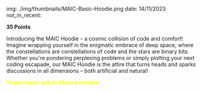 img: ./img/thumbnails/MAIC-Basic-Hoodie.png
date: 14/11/2023
not_in_recent:

**35 Points**

Introducing the MAIC Hoodie – a cosmic collision of code and comfort! Imagine wrapping yourself in the enigmatic embrace of deep space, where the constellations are constellations of code and the stars are binary bits. Whether you're pondering perplexing problems or simply plotting your next coding escapade, our MAIC Hoodie is the attire that turns heads and sparks discussions in all dimensions – both artificial and natural!


<span style="color: yellow; font-weight: bold;">To purchase: ask an Eboard member</span>